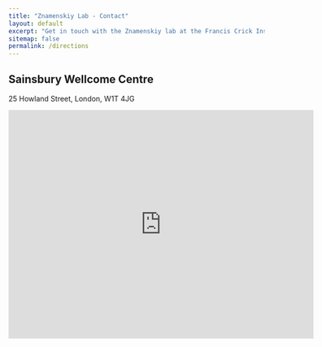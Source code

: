 ```yaml
---
title: "Znamenskiy Lab - Contact"
layout: default
excerpt: "Get in touch with the Znamenskiy lab at the Francis Crick Institute"
sitemap: false
permalink: /directions
---
```


<div class="col-sm-12 text-center">
<h2>Sainsbury Wellcome Centre</h2>
<p>
25 Howland Street, London, W1T 4JG
</p>

<iframe src="https://www.google.com/maps/embed?pb=!1m18!1m12!1m3!1d2482.5660399463272!2d-0.14234241160908212!3d51.52117706212394!2m3!1f0!2f0!3f0!3m2!1i1024!2i768!4f13.1!3m3!1m2!1s0x48761b290cd61e55%3A0xff71d53b61728860!2sSainsbury%20Wellcome%20Centre!5e0!3m2!1sen!2suk!4v1658915113449!5m2!1sen!2suk" width="600" height="450" style="border:0;" allowfullscreen="" loading="lazy" referrerpolicy="no-referrer-when-downgrade"></iframe>

<br/>
</div>
